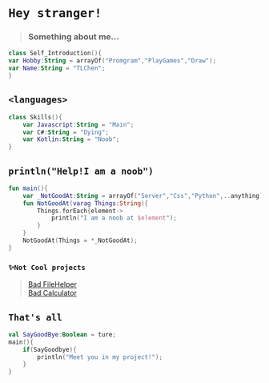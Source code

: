 # `Hey stranger!`
> ### Something about me...
```kotlin
class Self_Introduction(){
var Hobby:String = arrayOf("Promgram","PlayGames","Draw");
var Name:String = "TLChen";
}
```
## `<languages>` 
```kotlin
class Skills(){
    var Javascript:String = "Main"; 
    var C#:String = "Dying";
    var Kotlin:String = "Noob";
}
```
## `println("Help!I am a noob")`
```kotlin
fun main(){
    var _NotGoodAt:String = arrayOf("Server","Css","Python",..anything)
    fun NotGoodAt(varag Things:String){
        Things.forEach{element->
            println("I am a noob at $element");
        }
    }
    NotGoodAt(Things = *_NotGoodAt);
}
```
### `✨Not Cool projects`
> [Bad FileHelper](https://github.com/TLcut/FileHelper)  
> [Bad Calculator](https://github.com/TLcut/Calculator)
    
## `That's all`
```kotlin
val SayGoodBye:Boolean = ture;
main(){
    if(SayGoodbye){
        println("Meet you in my project!");
    }
}
```
